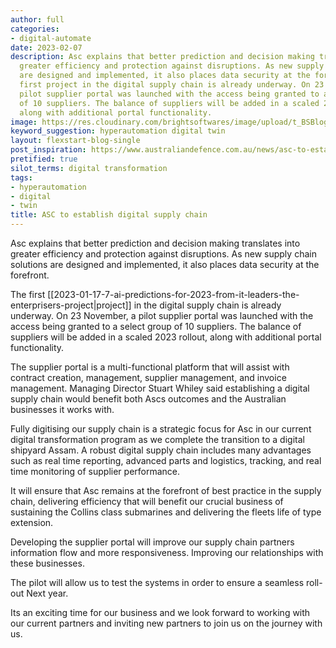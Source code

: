 ```yaml
---
author: full
categories:
- digital-automate
date: 2023-02-07
description: Asc explains that better prediction and decision making translates into
  greater efficiency and protection against disruptions. As new supply chain solutions
  are designed and implemented, it also places data security at the forefront. The
  first project in the digital supply chain is already underway. On 23 November, a
  pilot supplier portal was launched with the access being granted to a select group
  of 10 suppliers. The balance of suppliers will be added in a scaled 2023 rollout,
  along with additional portal functionality.
image: https://res.cloudinary.com/brightsoftwares/image/upload/t_BSBlogImage/v1/brightsoftwares.com.blog/_HdRQWJ-Pt8
keyword_suggestion: hyperautomation digital twin
layout: flexstart-blog-single
post_inspiration: https://www.australiandefence.com.au/news/asc-to-establish-digital-supply-chain
pretified: true
silot_terms: digital transformation
tags:
- hyperautomation
- digital
- twin
title: ASC to establish digital supply chain
---
```


Asc explains that better prediction and decision making translates into greater efficiency and protection against disruptions. As new supply chain solutions are designed and implemented, it also places data security at the forefront.


The first [[2023-01-17-7-ai-predictions-for-2023-from-it-leaders-the-enterprisers-project|project]] in the digital supply chain is already underway. On 23 November, a pilot supplier portal was launched with the access being granted to a select group of 10 suppliers. The balance of suppliers will be added in a scaled 2023 rollout, along with additional portal functionality.


The supplier portal is a multi-functional platform that will assist with contract creation, management, supplier management, and invoice management. Managing Director Stuart Whiley said establishing a digital supply chain would benefit both Ascs outcomes and the Australian businesses it works with.


Fully digitising our supply chain is a strategic focus for Asc in our current digital transformation program as we complete the transition to a digital shipyard Assam. A robust digital supply chain includes many advantages such as real time reporting, advanced parts and logistics, tracking, and real time monitoring of supplier performance.


It will ensure that Asc remains at the forefront of best practice in the supply chain, delivering efficiency that will benefit our crucial business of sustaining the Collins class submarines and delivering the fleets life of type extension.


Developing the supplier portal will improve our supply chain partners information flow and more responsiveness. Improving our relationships with these businesses.


The pilot will allow us to test the systems in order to ensure a seamless roll-out Next year.


Its an exciting time for our business and we look forward to working with our current partners and inviting new partners to join us on the journey with us.
